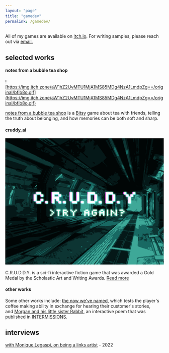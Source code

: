 ```yaml
---
layout: "page"
title: "gamedev"
permalink: /gamedev/
---
```

All of my games are available on [itch.io](https://windbreak.itch.io). For writing samples, please reach out via [email.](mailto:jessicajiexile@gmail.com)

## selected works

#### notes from a bubble tea shop
![https://img.itch.zone/aW1hZ2UvMTU1MjA1MS85MDg4NzA1LmdpZg==/original/bfib8o.gif](https://img.itch.zone/aW1hZ2UvMTU1MjA1MS85MDg4NzA1LmdpZg==/original/bfib8o.gif)

[notes from a bubble tea shop](https://windbreak.itch.io/notes-from-bbt) is a [Bitsy](http://bitsy.org/) game about tea with friends, telling the truth about belonging, and how memories can be both soft and sharp.

#### cruddy_ai
<a href="/cruddy/">
    <img src="/assets/img/cruddy_cover.png"/>
</a>
  
C.R.U.D.D.Y. is a sci-fi interactive fiction game that was awarded a Gold Medal by the Scholastic Art and Writing Awards. [Read more](/cruddy)

#### other works

Some other works include: [the now we've named](https://windbreak.itch.io/the-now-weve-named), which tests the player's coffee making ability in exchange for hearing their customer's stories, and [Morgan and his little sister Rabbit](https://windbreak.itch.io/morgan-and-rabbit), an interactive poem that was published in [INTERMISSIONS](https://www.camilleintson.com/intermissions?fbclid=IwAR1rfNidXvfxzgsfS775X-t_iCNaKFtqWmRLzttz8wSG79niLcdnDO56e38).

## interviews
[with Monique Legaspi, on being a links artist](https://monique-link.neocities.org/interview) - 2022
